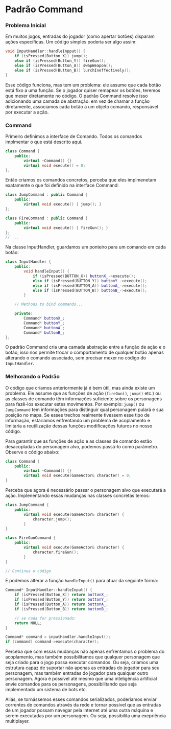 # Padrão Command
### Problema Inicial
Em muitos jogos, entradas do jogador (como apertar botões) disparam ações
específicas. Um código simples poderia ser algo assim:
``` cpp
void InputHandler::handleInpput() {
    if (isPressed(Button_X)) jump();    
    else if (isPressed(Button_Y)) fireGun();
    else if (isPressed(Button_A)) swapWeapon();
    else if (isPressed(Button_B)) lurchIneffectively();
}
```
Esse código funciona, mas tem um problema: ele assume que cada botão está fixo a
uma função. Se o jogador quiser remapear os botões, teremos que mexer
diretamente no código. O padrão Command resolve isso adicionando uma camada de
abstração: em vez de chamar a função diretamente, associamos cada botão a um
objeto comando, responsável por executar a ação. 

### Command
Primeiro definimos a interface de Comando. Todos os comandos implmentar o que
está descrito aqui.
``` cpp
class Command {
    public:
        virtual ~Command() {}
        virtual void execute() = 0;
};
```

Então criamos os comandos concretos, perceba que eles implmenetam exatamente o
que foi definido na interface Command:
``` cpp
class JumpCommand : public Command {
    public:
        virtual void execute() { jump(); }
};

class FireCommand : public Command {
    public:
        virtual void execute() { fireGun(); }
};
// ...
```

Na classe InputHandler, guardamos um ponteiro para um comando em cada botão:
```cpp
class InputHandler {
    public:
        void handleInput() {
            if (isPressed(BUTTON_X)) buttonX_->execute();
            else if (isPressed(BUTTON_Y)) buttonY_->execute();
            else if (isPressed(BUTTON_A)) buttonA_->execute();
            else if (isPressed(BUTTON_B)) buttonB_->execute();
        }

    // Methods to bind commands...

    private:
        Command* buttonX_;
        Command* buttonY_;
        Command* buttonA_;
        Command* buttonB_;
};
``` 
O padrão Command cria uma camada abstração entre a função de ação e o botão,
isso nos permite trocar o comportamento de qualquer botão apenas alterando o
comando associado, sem precisar mexer no código do `InputHandler`.

### Melhorando o Padrão
O código que criamos anteriormente já é bem útil, mas ainda existe um problema.
Ele assume que as funções de ação (`fireGun()`, `jump()` etc.) ou as classes de
comando têm informações suficiente sobre os personagens para fazê-los executar
estes movimentos. Por exemplo: `jump()` ou `JumpCommand` tem informações para
distinguir qual personagem pulará e sua posição no mapa. Se esses trechos
realmente tivessem esse tipo de informação, estariamos enfrentando um problema
de acoplamento e limitaria a reutilização dessas funções modificações futuros no
nosso código.

Para garantir que as funções de ação e as classes de comando estão desacopladas
do personagem alvo, podemos passá-lo como parâmetro. Observe o código abaixo:
``` cpp
class Command {
    public:
        virtual ~Command() {}
        virtual void execute(GameActor& character) = 0;
}
```
Perceba que agora é necessário passar o personagem alvo que executará a ação.
Implenentando essas mudanças nas classes concretas temos:
``` cpp
class JumpCommand {
    public:
        virtual void execute(GameActor& character) {
            character.jump();
        }
}

class FireGunCommand {
    public:
        virtual void execute(GameActor& character) {
            character.fireGun();
        }
}

// Continua o código
```
E podemos alterar a função `handleInput()` para atuar da seguinte forma:
```cpp
Command* InputHandler::handleInput() {
    if (isPressed(Button_X)) return buttonX_;
    if (isPressed(Button_Y)) return buttonY_;
    if (isPressed(Button_A)) return buttonA_;
    if (isPressed(Button_B)) return buttonB_;

    // se nada for pressionado:
    return NULL;
}

Command* command = inputHandler.handleInput();
if (command) command->execute(character);
```
Perceba que com essas mudanças não apenas enfrentamos o problema do acoplamento,
mas também possibilitamos que qualquer personagem que seja criado para o jogo
possa executar comandos. Ou seja, criamos uma estrutura capaz de suportar não
apenas as entradas do jogador para seu personagem, mas também entradas do
jogador para qualquer outro personagem. Agora é possível até mesmo que uma
inteligência artificial envie comandos para os personagens, possibilitando que
seja implementado um sistema de bots etc.

Aliás, se tornássemos esses comandos serializados, poderiamos enviar correntes
de comandos através da rede e tornar possível que as entradas de um jogador
possam navegar pela internet até uma outra máquina e serem executadas  por um
personagem. Ou seja, possibilita uma exepriência multiplayer.



